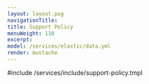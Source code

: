 ```yaml
---
layout: layout.pug
navigationTitle:
title: Support Policy
menuWeight: 110
excerpt:
model: /services/elastic/data.yml
render: mustache
---
```


#include /services/include/support-policy.tmpl
